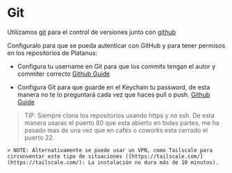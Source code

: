 # Git

Utilizamos [git](https://git-scm.com/) para el control de versiones junto con [github](https://github.com/platanus)

Configuralo para que se pueda autenticar con GitHub y para tener permisos en los repositorios de Platanus:

* Configura tu username en Git para que los commits tengan el autor y commiter correcto [Github Guide](https://help.github.com/articles/setting-your-username-in-git/)

* Configura Git para que guarde en el Keychain tu password, de esta manera no te lo preguntará cada vez que haces pull o push. [Github Guide](https://help.github.com/articles/caching-your-github-password-in-git/)

> TIP: Siempre clona los repositorios usando https y no ssh. De esta manera usaras el puerto 80 que esta abierto en todas partes, me ha pasado mas de una vez que en cafés o coworks esta cerrado el puerto 22.

    > NOTE: Alternativamente se puede usar un VPN, como Tailscale para circunventar este tipo de situaciones ([https://tailscale.com/](https://tailscale.com/): La instalación no dura más de 10 minutos).
